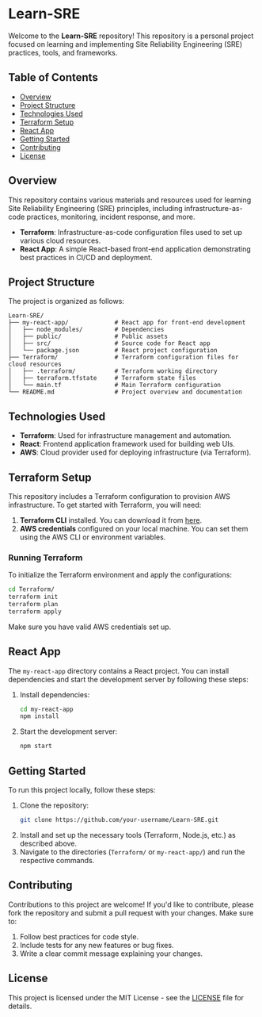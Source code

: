 # Learn-SRE

Welcome to the **Learn-SRE** repository! This repository is a personal project focused on learning and implementing Site Reliability Engineering (SRE) practices, tools, and frameworks.

## Table of Contents

- [Overview](#overview)
- [Project Structure](#project-structure)
- [Technologies Used](#technologies-used)
- [Terraform Setup](#terraform-setup)
- [React App](#react-app)
- [Getting Started](#getting-started)
- [Contributing](#contributing)
- [License](#license)

## Overview

This repository contains various materials and resources used for learning Site Reliability Engineering (SRE) principles, including infrastructure-as-code practices, monitoring, incident response, and more.

- **Terraform**: Infrastructure-as-code configuration files used to set up various cloud resources.
- **React App**: A simple React-based front-end application demonstrating best practices in CI/CD and deployment.

## Project Structure

The project is organized as follows:

```
Learn-SRE/
├── my-react-app/             # React app for front-end development
│   ├── node_modules/         # Dependencies
│   ├── public/               # Public assets
│   ├── src/                  # Source code for React app
│   └── package.json          # React project configuration
├── Terraform/                # Terraform configuration files for cloud resources
│   ├── .terraform/           # Terraform working directory
│   ├── terraform.tfstate     # Terraform state files
│   └── main.tf               # Main Terraform configuration
└── README.md                 # Project overview and documentation
```

## Technologies Used

- **Terraform**: Used for infrastructure management and automation.
- **React**: Frontend application framework used for building web UIs.
- **AWS**: Cloud provider used for deploying infrastructure (via Terraform).

## Terraform Setup

This repository includes a Terraform configuration to provision AWS infrastructure. To get started with Terraform, you will need:

1. **Terraform CLI** installed. You can download it from [here](https://www.terraform.io/downloads.html).
2. **AWS credentials** configured on your local machine. You can set them using the AWS CLI or environment variables.

### Running Terraform

To initialize the Terraform environment and apply the configurations:

```bash
cd Terraform/
terraform init
terraform plan
terraform apply
```

Make sure you have valid AWS credentials set up.

## React App

The `my-react-app` directory contains a React project. You can install dependencies and start the development server by following these steps:

1. Install dependencies:
   ```bash
   cd my-react-app
   npm install
   ```
2. Start the development server:
   ```bash
   npm start
   ```

## Getting Started

To run this project locally, follow these steps:

1. Clone the repository:
   ```bash
   git clone https://github.com/your-username/Learn-SRE.git
   ```
2. Install and set up the necessary tools (Terraform, Node.js, etc.) as described above.
3. Navigate to the directories (`Terraform/` or `my-react-app/`) and run the respective commands.

## Contributing

Contributions to this project are welcome! If you'd like to contribute, please fork the repository and submit a pull request with your changes. Make sure to:

1. Follow best practices for code style.
2. Include tests for any new features or bug fixes.
3. Write a clear commit message explaining your changes.

## License

This project is licensed under the MIT License - see the [LICENSE](LICENSE) file for details.